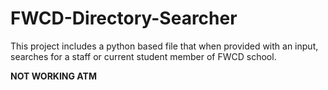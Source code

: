 # FWCD-Directory-Searcher
This project includes a python based file that when provided with an input, searches for a staff or current student member of FWCD school.

**NOT WORKING ATM**
